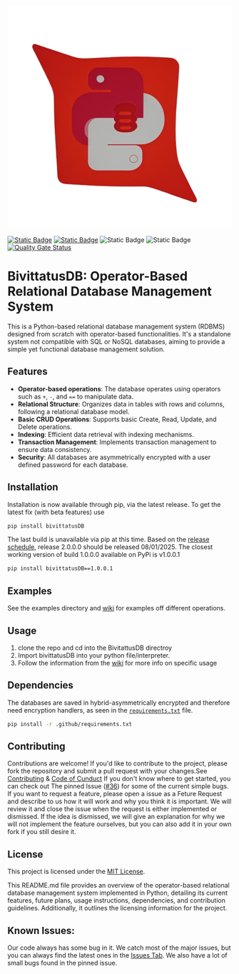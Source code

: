 <p align="center">
<img src="./logo.png" />
</p>

[![Static Badge](https://img.shields.io/badge/Version-View-%20green)](./version.txt "1.3.0.0")
[![Static Badge](https://img.shields.io/badge/PIP%20-%20View-blue)](https://pypi.org/project/bivittatusDB/)
![Static Badge](https://img.shields.io/badge/MajorBuild-1.3.0.0-%20green)
![Static Badge](https://img.shields.io/badge/Language%20-%20Python%20(3.x)-blue)
[![Quality Gate Status](https://sonarcloud.io/api/project_badges/measure?project=HarbingerOfFire_bivittatusDB&metric=alert_status)](https://sonarcloud.io/summary/new_code?id=HarbingerOfFire_bivittatusDB)


# BivittatusDB: Operator-Based Relational Database Management System

This is a Python-based relational database management system (RDBMS) designed from scratch with operator-based functionalities. It's a standalone system not compatible with SQL or NoSQL databases, aiming to provide a simple yet functional database management solution.

## Features
- **Operator-based operations**: The database operates using operators such as `+`, `-`, and `==` to manipulate data.
- **Relational Structure**: Organizes data in tables with rows and columns, following a relational database model.
- **Basic CRUD Operations**: Supports basic Create, Read, Update, and Delete operations.
- **Indexing**: Efficient data retrieval with indexing mechanisms.
- **Transaction Management**: Implements transaction management to ensure data consistency.
- **Security**: All databases are asymmetrically encrypted with a user defined password for each database.

## Installation
Installation is now available through pip, via the latest release. To get the latest fix (with beta features) use
```bash
pip install bivittatusDB
```
The last build is unavailable via pip at this time. Based on the [release schedule](https://github.com/HarbingerOfFire/bivittatusDB/wiki/dbed-0001), release 2.0.0.0 should be released 08/01/2025. The closest working version of build 1.0.0.0 available on PyPi is v1.0.0.1
```bash
pip install bivittatusDB==1.0.0.1
```

## Examples
See the examples directory and [wiki](https://github.com/HarbingerOfFire/PYDB/wiki) for examples off different operations.

## Usage
1. clone the repo and cd into the BivitattusDB directroy
2. Import bivittatusDB into your python file/interpreter.
3. Follow the information from the [wiki](https://github.com/HarbingerOfFire/PYDB/wiki) for more info on specific usage

## Dependencies
The databases are saved in hybrid-asymmetrically encrypted and therefore need encryption handlers, as seen in the [`requirements.txt`](.github/requirements.txt) file.
```bash
pip install -r .github/requirements.txt
```

## Contributing
Contributions are welcome! If you'd like to contribute to the project, please fork the repository and submit a pull request with your changes.See [Contributing](.github/CONTRIBUTING.md) & [Code of Cunduct](.github/CODE_OF_CONDUCT.md)
If you don't know where to get started, you can check out The pinned Issue ([#36](https://github.com/BivittatusDB/BivittatusDB/issues/36)) for some of the current simple bugs. 
If you want to request a feature, please open a issue as a Feture Request and describe to us how it will work and why you think it is important. We will review it and close the issue when the request is either implemented or dismissed. If the idea is dismissed, we will give an explanation for why we will not implement the feature ourselves, but you can also add it in your own fork if you still desire it. 

## License
This project is licensed under the [MIT License](.github/LICENSE).

This README.md file provides an overview of the operator-based relational database management system implemented in Python, detailing its current features, future plans, usage instructions, dependencies, and contribution guidelines. Additionally, it outlines the licensing information for the project.

## Known Issues: 
Our code always has some bug in it. We catch most of the major issues, but you can always find the latest ones in the [Issues Tab](https://github.com/BivittatusDB/BivittatusDB/issues). We also have a lot of small bugs found in the pinned issue. 
